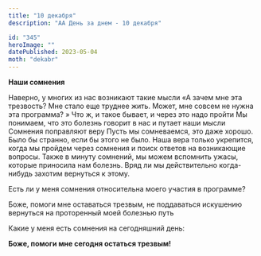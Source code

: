 ```yaml
---
title: "10 декабря"
description: "АА День за днем - 10 декабря"

id: "345"
heroImage: ""
datePublished: 2023-05-04
moth: "dekabr"
---
```


**Наши сомнения**

Наверно, у многих из нас возникают такие мысли «А зачем мне эта трезвость? Мне
стало еще труднее жить. Может, мне совсем не нужна эта программа? » Что ж, и
такое бывает, и через это надо пройти Мы понимаем, что это болезнь говорит в
нас и путает наши мысли Сомнения поправляют веру Пусть мы сомневаемся, это
даже хорошо. Было бы странно, если бы этого не было. Наша вера только
укрепится, когда мы пройдем через сомнения и поиск ответов на возникающие
вопросы. Также в минуту сомнений, мы можем вспомнить ужасы, которые приносила
нам болезнь. Вряд ли мы действительно когда-нибудь захотим вернуться к этому.

Есть ли у меня сомнения относительна моего участия в программе?

Боже, помоги мне оставаться трезвым, не поддаваться искушению вернуться на
проторенный моей болезнью путь

Какие у меня есть сомнения на сегодняшний день:

**Боже, помоги мне сегодня остаться трезвым!**
